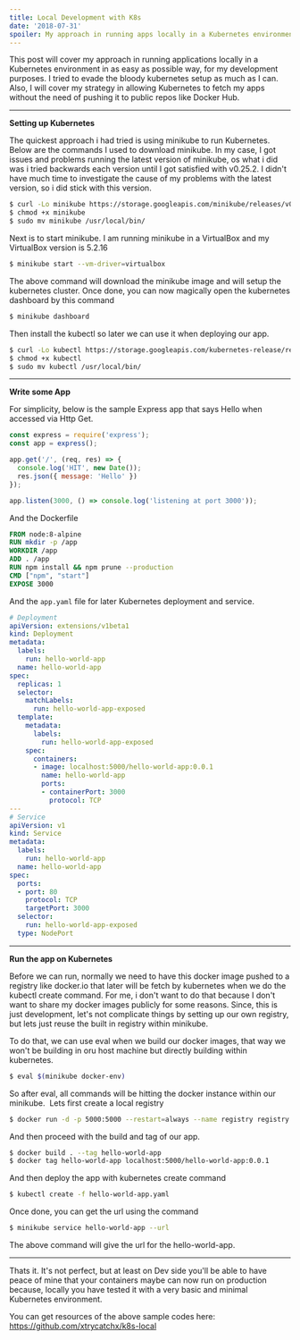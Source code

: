 ```yaml
---
title: Local Development with K8s
date: '2018-07-31'
spoiler: My approach in running apps locally in a Kubernetes environment in as easy as possible way, for my local development purposes.
---
```


This post will cover my approach in running applications locally in a Kubernetes environment in as easy as possible way, for my development purposes. I tried to evade the bloody kubernetes setup as much as I can. Also, I will cover my strategy in allowing Kubernetes to fetch my apps without the need of pushing it to public repos like Docker Hub.

---
**Setting up Kubernetes**

The quickest approach i had tried is using minikube to run Kubernetes. Below are the commands I used to download minikube. In my case, I got issues and problems running the latest version of minikube, os what i did was i tried backwards each version until I got satisfied with v0.25.2. I didn't have much time to investigate the cause of my problems with the latest version, so i did stick with this version.

```sh
$ curl -Lo minikube https://storage.googleapis.com/minikube/releases/v0.25.2/minikube-darwin-amd64
$ chmod +x minikube
$ sudo mv minikube /usr/local/bin/
```
Next is to start minikube. I am running minikube in a VirtualBox and my VirtualBox version is 5.2.16

```sh
$ minikube start --vm-driver=virtualbox
```

The above command will download the minikube image and will setup the kubernetes cluster.  Once done, you can now magically open the kubernetes dashboard by this command

```sh
$ minikube dashboard
```

Then install the kubectl so later we can use it when deploying our app.

```sh
$ curl -Lo kubectl https://storage.googleapis.com/kubernetes-release/release/v1.9.4/bin/darwin/amd64/kubectl
$ chmod +x kubectl
$ sudo mv kubectl /usr/local/bin/
```

---

**Write some App**

For simplicity, below is the sample Express app that says Hello when accessed via Http Get.

```js
const express = require('express');
const app = express();

app.get('/', (req, res) => {
  console.log('HIT', new Date());
  res.json({ message: 'Hello' })
});

app.listen(3000, () => console.log('listening at port 3000'));
```

And the Dockerfile

```dockerfile
FROM node:8-alpine
RUN mkdir -p /app
WORKDIR /app
ADD . /app
RUN npm install && npm prune --production
CMD ["npm", "start"]
EXPOSE 3000
```

And the `app.yaml` file for later Kubernetes deployment and service.

```yaml
# Deployment
apiVersion: extensions/v1beta1
kind: Deployment
metadata:
  labels:
    run: hello-world-app
  name: hello-world-app
spec:
  replicas: 1
  selector:
    matchLabels:
      run: hello-world-app-exposed
  template:
    metadata:
      labels:
        run: hello-world-app-exposed
    spec:
      containers:
      - image: localhost:5000/hello-world-app:0.0.1
        name: hello-world-app
        ports:
        - containerPort: 3000
          protocol: TCP
---
# Service
apiVersion: v1
kind: Service
metadata:
  labels:
    run: hello-world-app
  name: hello-world-app
spec:
  ports:
  - port: 80
    protocol: TCP
    targetPort: 3000
  selector:
    run: hello-world-app-exposed
  type: NodePort
```
---

**Run the app on Kubernetes**


Before we can run, normally we need to have this docker image pushed to a registry like docker.io that later will be fetch by kubernetes when we do the kubectl create command. For me, i don't want to do that because I don't want to share my docker images publicly for some reasons. Since, this is just development, let's not complicate things by setting up our own registry, but lets just reuse the built in registry within minikube.

To do that, we can use eval when we build our docker images, that way we won't be building in oru host machine but directly building within kubernetes.

```sh
$ eval $(minikube docker-env)
```

So after eval, all commands will be hitting the docker instance within our minikube. 
​
Lets first create a local registry

```sh
$ docker run -d -p 5000:5000 --restart=always --name registry registry:2
```

And then proceed with the build and tag of our app.

```sh
$ docker build . --tag hello-world-app
$ docker tag hello-world-app localhost:5000/hello-world-app:0.0.1
```

And then deploy the app with kubernetes create command

```sh
$ kubectl create -f hello-world-app.yaml
```

Once done, you can get the url using the command
```sh
$ minikube service hello-world-app --url
```
The above command will give the url for the hello-world-app.

---

Thats it. It's not perfect, but at least on Dev side you'll be able to have peace of mine that your containers maybe can now run on production because, locally you have tested it with a very basic and minimal Kubernetes environment.

You can get resources of the above sample codes here: ​https://github.com/xtrycatchx/k8s-local